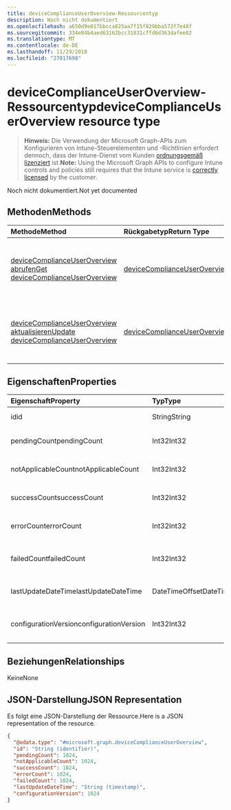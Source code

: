 ```yaml
---
title: deviceComplianceUserOverview-Ressourcentyp
description: Noch nicht dokumentiert
ms.openlocfilehash: a650d9e017bbcca825aa7f15f829bba572f7e48f
ms.sourcegitcommit: 334e84b4aed63162bcc31831cffd6d363dafee02
ms.translationtype: MT
ms.contentlocale: de-DE
ms.lasthandoff: 11/29/2018
ms.locfileid: "27017698"
---
```

# <a name="devicecomplianceuseroverview-resource-type"></a><span data-ttu-id="c7b0f-103">deviceComplianceUserOverview-Ressourcentyp</span><span class="sxs-lookup"><span data-stu-id="c7b0f-103">deviceComplianceUserOverview resource type</span></span>

> <span data-ttu-id="c7b0f-104">**Hinweis:** Die Verwendung der Microsoft Graph-APIs zum Konfigurieren von Intune-Steuerelementen und -Richtlinien erfordert dennoch, dass der Intune-Dienst vom Kunden [ordnungsgemäß lizenziert](https://go.microsoft.com/fwlink/?linkid=839381) ist.</span><span class="sxs-lookup"><span data-stu-id="c7b0f-104">**Note:** Using the Microsoft Graph APIs to configure Intune controls and policies still requires that the Intune service is [correctly licensed](https://go.microsoft.com/fwlink/?linkid=839381) by the customer.</span></span>

<span data-ttu-id="c7b0f-105">Noch nicht dokumentiert.</span><span class="sxs-lookup"><span data-stu-id="c7b0f-105">Not yet documented</span></span>
## <a name="methods"></a><span data-ttu-id="c7b0f-106">Methoden</span><span class="sxs-lookup"><span data-stu-id="c7b0f-106">Methods</span></span>
|<span data-ttu-id="c7b0f-107">Methode</span><span class="sxs-lookup"><span data-stu-id="c7b0f-107">Method</span></span>|<span data-ttu-id="c7b0f-108">Rückgabetyp</span><span class="sxs-lookup"><span data-stu-id="c7b0f-108">Return Type</span></span>|<span data-ttu-id="c7b0f-109">Beschreibung</span><span class="sxs-lookup"><span data-stu-id="c7b0f-109">Description</span></span>|
|:---|:---|:---|
|[<span data-ttu-id="c7b0f-110">deviceComplianceUserOverview abrufen</span><span class="sxs-lookup"><span data-stu-id="c7b0f-110">Get deviceComplianceUserOverview</span></span>](../api/intune-deviceconfig-devicecomplianceuseroverview-get.md)|[<span data-ttu-id="c7b0f-111">deviceComplianceUserOverview</span><span class="sxs-lookup"><span data-stu-id="c7b0f-111">deviceComplianceUserOverview</span></span>](../resources/intune-deviceconfig-devicecomplianceuseroverview.md)|<span data-ttu-id="c7b0f-112">Lesen von Eigenschaften und Beziehungen des [deviceComplianceUserOverview](../resources/intune-deviceconfig-devicecomplianceuseroverview.md)-Objekts.</span><span class="sxs-lookup"><span data-stu-id="c7b0f-112">Read properties and relationships of the [deviceComplianceUserOverview](../resources/intune-deviceconfig-devicecomplianceuseroverview.md) object.</span></span>|
|[<span data-ttu-id="c7b0f-113">deviceComplianceUserOverview aktualisieren</span><span class="sxs-lookup"><span data-stu-id="c7b0f-113">Update deviceComplianceUserOverview</span></span>](../api/intune-deviceconfig-devicecomplianceuseroverview-update.md)|[<span data-ttu-id="c7b0f-114">deviceComplianceUserOverview</span><span class="sxs-lookup"><span data-stu-id="c7b0f-114">deviceComplianceUserOverview</span></span>](../resources/intune-deviceconfig-devicecomplianceuseroverview.md)|<span data-ttu-id="c7b0f-115">Aktualisieren der Eigenschaften eines [deviceComplianceUserOverview](../resources/intune-deviceconfig-devicecomplianceuseroverview.md)-Objekts.</span><span class="sxs-lookup"><span data-stu-id="c7b0f-115">Update the properties of a [deviceComplianceUserOverview](../resources/intune-deviceconfig-devicecomplianceuseroverview.md) object.</span></span>|

## <a name="properties"></a><span data-ttu-id="c7b0f-116">Eigenschaften</span><span class="sxs-lookup"><span data-stu-id="c7b0f-116">Properties</span></span>
|<span data-ttu-id="c7b0f-117">Eigenschaft</span><span class="sxs-lookup"><span data-stu-id="c7b0f-117">Property</span></span>|<span data-ttu-id="c7b0f-118">Typ</span><span class="sxs-lookup"><span data-stu-id="c7b0f-118">Type</span></span>|<span data-ttu-id="c7b0f-119">Beschreibung</span><span class="sxs-lookup"><span data-stu-id="c7b0f-119">Description</span></span>|
|:---|:---|:---|
|<span data-ttu-id="c7b0f-120">id</span><span class="sxs-lookup"><span data-stu-id="c7b0f-120">id</span></span>|<span data-ttu-id="c7b0f-121">String</span><span class="sxs-lookup"><span data-stu-id="c7b0f-121">String</span></span>|<span data-ttu-id="c7b0f-122">Schlüssel der Entität</span><span class="sxs-lookup"><span data-stu-id="c7b0f-122">Key of the entity.</span></span>|
|<span data-ttu-id="c7b0f-123">pendingCount</span><span class="sxs-lookup"><span data-stu-id="c7b0f-123">pendingCount</span></span>|<span data-ttu-id="c7b0f-124">Int32</span><span class="sxs-lookup"><span data-stu-id="c7b0f-124">Int32</span></span>|<span data-ttu-id="c7b0f-125">Anzahl der ausstehenden Benutzer</span><span class="sxs-lookup"><span data-stu-id="c7b0f-125">Number of pending Users</span></span>|
|<span data-ttu-id="c7b0f-126">notApplicableCount</span><span class="sxs-lookup"><span data-stu-id="c7b0f-126">notApplicableCount</span></span>|<span data-ttu-id="c7b0f-127">Int32</span><span class="sxs-lookup"><span data-stu-id="c7b0f-127">Int32</span></span>|<span data-ttu-id="c7b0f-128">Anzahl der Benutzer nicht zutreffend</span><span class="sxs-lookup"><span data-stu-id="c7b0f-128">Number of not applicable users</span></span>|
|<span data-ttu-id="c7b0f-129">successCount</span><span class="sxs-lookup"><span data-stu-id="c7b0f-129">successCount</span></span>|<span data-ttu-id="c7b0f-130">Int32</span><span class="sxs-lookup"><span data-stu-id="c7b0f-130">Int32</span></span>|<span data-ttu-id="c7b0f-131">Anzahl der erfolgreichen Benutzer</span><span class="sxs-lookup"><span data-stu-id="c7b0f-131">Number of succeeded Users</span></span>|
|<span data-ttu-id="c7b0f-132">errorCount</span><span class="sxs-lookup"><span data-stu-id="c7b0f-132">errorCount</span></span>|<span data-ttu-id="c7b0f-133">Int32</span><span class="sxs-lookup"><span data-stu-id="c7b0f-133">Int32</span></span>|<span data-ttu-id="c7b0f-134">Anzahl der Benutzer mit Fehlern</span><span class="sxs-lookup"><span data-stu-id="c7b0f-134">Number of error Users</span></span>|
|<span data-ttu-id="c7b0f-135">failedCount</span><span class="sxs-lookup"><span data-stu-id="c7b0f-135">failedCount</span></span>|<span data-ttu-id="c7b0f-136">Int32</span><span class="sxs-lookup"><span data-stu-id="c7b0f-136">Int32</span></span>|<span data-ttu-id="c7b0f-137">Anzahl der fehlgeschlagenen Benutzer</span><span class="sxs-lookup"><span data-stu-id="c7b0f-137">Number of failed Users</span></span>|
|<span data-ttu-id="c7b0f-138">lastUpdateDateTime</span><span class="sxs-lookup"><span data-stu-id="c7b0f-138">lastUpdateDateTime</span></span>|<span data-ttu-id="c7b0f-139">DateTimeOffset</span><span class="sxs-lookup"><span data-stu-id="c7b0f-139">DateTimeOffset</span></span>|<span data-ttu-id="c7b0f-140">Datum und Uhrzeit der letzten Aktualisierung</span><span class="sxs-lookup"><span data-stu-id="c7b0f-140">Last update time</span></span>|
|<span data-ttu-id="c7b0f-141">configurationVersion</span><span class="sxs-lookup"><span data-stu-id="c7b0f-141">configurationVersion</span></span>|<span data-ttu-id="c7b0f-142">Int32</span><span class="sxs-lookup"><span data-stu-id="c7b0f-142">Int32</span></span>|<span data-ttu-id="c7b0f-143">Version der Richtlinie für diese Übersicht</span><span class="sxs-lookup"><span data-stu-id="c7b0f-143">Version of the policy for that overview</span></span>|

## <a name="relationships"></a><span data-ttu-id="c7b0f-144">Beziehungen</span><span class="sxs-lookup"><span data-stu-id="c7b0f-144">Relationships</span></span>
<span data-ttu-id="c7b0f-145">Keine</span><span class="sxs-lookup"><span data-stu-id="c7b0f-145">None</span></span>
## <a name="json-representation"></a><span data-ttu-id="c7b0f-146">JSON-Darstellung</span><span class="sxs-lookup"><span data-stu-id="c7b0f-146">JSON Representation</span></span>
<span data-ttu-id="c7b0f-147">Es folgt eine JSON-Darstellung der Ressource.</span><span class="sxs-lookup"><span data-stu-id="c7b0f-147">Here is a JSON representation of the resource.</span></span>
<!-- {
  "blockType": "resource",
  "keyProperty": "id",
  "@odata.type": "microsoft.graph.deviceComplianceUserOverview"
}
-->
``` json
{
  "@odata.type": "#microsoft.graph.deviceComplianceUserOverview",
  "id": "String (identifier)",
  "pendingCount": 1024,
  "notApplicableCount": 1024,
  "successCount": 1024,
  "errorCount": 1024,
  "failedCount": 1024,
  "lastUpdateDateTime": "String (timestamp)",
  "configurationVersion": 1024
}
```



